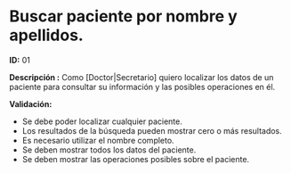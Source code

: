 # Buscar paciente por nombre y apellidos.
**ID:** 01

**Descripción :**
Como [Doctor|Secretario] quiero localizar los datos de un paciente para consultar su información y las posibles operaciones en él.

**Validación:** 

* Se debe poder localizar cualquier paciente.
* Los resultados de la búsqueda pueden mostrar cero o más resultados.
* Es necesario utilizar el nombre completo.
* Se deben mostrar todos los datos del paciente.
* Se deben mostrar las operaciones posibles sobre el paciente.
